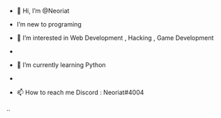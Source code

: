 - 👋 Hi, I’m @Neoriat

-  I’m new to programing

- 👀 I’m interested in Web Development , Hacking , Game Development
- 
- 🌱 I’m currently learning Python
-
- 📫 How to reach me Discord : Neoriat#4004

<!---
Neoriat/Neoriat is a ✨ special ✨ repository because its `README.md` (this file) appears on your GitHub profile.
You can click the Preview link to take a look at your changes.
--->
..
